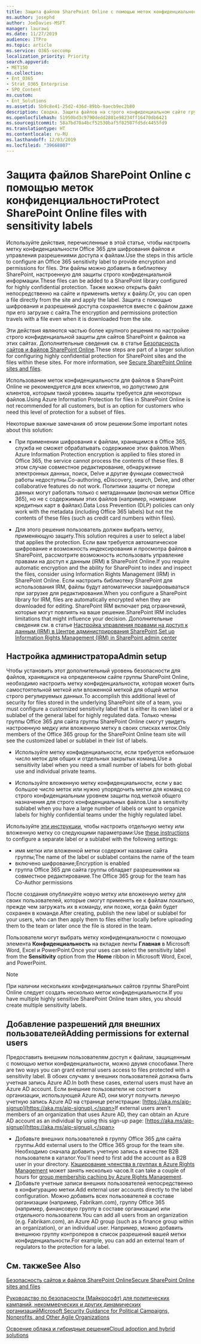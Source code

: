 ```yaml
---
title: Защита файлов SharePoint Online с помощью меток конфиденциальности
ms.author: josephd
author: JoeDavies-MSFT
manager: laurawi
ms.date: 11/27/2019
audience: ITPro
ms.topic: article
ms.service: O365-seccomp
localization_priority: Priority
search.appverid:
- MET150
ms.collection:
- Ent_O365
- Strat_O365_Enterprise
- SPO_Content
ms.custom:
- Ent_Solutions
ms.assetid: 5b9c8e41-25d2-436d-89bb-9aecb9ec2b80
description: Сводка. Защита файлов на строго конфиденциальном сайте группы SharePoint Online с помощью службы Azure Information Protection.
ms.openlocfilehash: 51950bd3c9790dedd2801e98234ff16470db6421
ms.sourcegitcommit: 58a7bd70a4bcf52530baf5f82507fd5dc4455fd9
ms.translationtype: HT
ms.contentlocale: ru-RU
ms.lasthandoff: 12/03/2019
ms.locfileid: "39668807"
---
```

# <a name="protect-sharepoint-online-files-with-a-sensitivity-label"></a><span data-ttu-id="b9b48-103">Защита файлов SharePoint Online с помощью меток конфиденциальности</span><span class="sxs-lookup"><span data-stu-id="b9b48-103">Protect SharePoint Online files with sensitivity labels</span></span>

<span data-ttu-id="b9b48-104">Используйте действия, перечисленные в этой статье, чтобы настроить метку конфиденциальности Office 365 для шифрования файлов и управления разрешениями доступа к файлам.</span><span class="sxs-lookup"><span data-stu-id="b9b48-104">Use the steps in this article to configure an Office 365 sensitivity label to provide encryption and permissions for files.</span></span> <span data-ttu-id="b9b48-105">Эти файлы можно добавить в библиотеку SharePoint, настроенную для защиты строго конфиденциальной информации.</span><span class="sxs-lookup"><span data-stu-id="b9b48-105">These files can be added to a SharePoint library configured for highly confidential protection.</span></span> <span data-ttu-id="b9b48-106">Также можно открыть файл непосредственно на сайте и применить метку к файлу.</span><span class="sxs-lookup"><span data-stu-id="b9b48-106">Or, you can open a file directly from the site and apply the label.</span></span> <span data-ttu-id="b9b48-107">Защита с помощью шифрования и разрешений доступа сохраняется вместе с файлом даже при его загрузке с сайта.</span><span class="sxs-lookup"><span data-stu-id="b9b48-107">The encryption and permissions protection travels with a file even when it is downloaded from the site.</span></span> 

<span data-ttu-id="b9b48-p102">Эти действия являются частью более крупного решения по настройке строго конфиденциальной защиты для сайтов SharePoint и файлов на этих сайтах. Дополнительные сведения см. в статье [Безопасность сайтов и файлов SharePoint Online](../security/office-365-security/secure-sharepoint-online-sites-and-files.md).</span><span class="sxs-lookup"><span data-stu-id="b9b48-p102">These steps are part of a larger solution for configuring highly confidential protection for SharePoint sites and the files within these sites. For more information, see [Secure SharePoint Online sites and files](../security/office-365-security/secure-sharepoint-online-sites-and-files.md).</span></span> 

<span data-ttu-id="b9b48-110">Использование меток конфиденциальности для файлов в SharePoint Online не рекомендуется для всех клиентов, но допустимо для клиентов, которым такой уровень защиты требуется для некоторых файлов.</span><span class="sxs-lookup"><span data-stu-id="b9b48-110">Using Azure Information Protection for files in SharePoint Online is not recommended for all customers, but is an option for customers who need this level of protection for a subset of files.</span></span>

<span data-ttu-id="b9b48-111">Некоторые важные замечания об этом решении:</span><span class="sxs-lookup"><span data-stu-id="b9b48-111">Some important notes about this solution:</span></span>
- <span data-ttu-id="b9b48-112">При применении шифрования к файлам, хранящимся в Office 365, служба не сможет обрабатывать содержимое этих файлов.</span><span class="sxs-lookup"><span data-stu-id="b9b48-112">When Azure Information Protection encryption is applied to files stored in Office 365, the service cannot process the contents of these files.</span></span> <span data-ttu-id="b9b48-113">В этом случае совместное редактирование, обнаружение электронных данных, поиск, Delve и другие функции совместной работы недоступны.</span><span class="sxs-lookup"><span data-stu-id="b9b48-113">Co-authoring, eDiscovery, search, Delve, and other collaborative features do not work.</span></span> <span data-ttu-id="b9b48-114">Политики защиты от потери данных могут работать только с метаданными (включая метки Office 365), но не с содержимым этих файлов (например, номерами кредитных карт в файлах).</span><span class="sxs-lookup"><span data-stu-id="b9b48-114">Data Loss Prevention (DLP) policies can only work with the metadata (including Office 365 labels) but not the contents of these files (such as credit card numbers within files).</span></span>

- <span data-ttu-id="b9b48-115">Для этого решения пользователь должен выбрать метку, применяющую защиту.</span><span class="sxs-lookup"><span data-stu-id="b9b48-115">This solution requires a user to select a label that applies the protection.</span></span> <span data-ttu-id="b9b48-116">Если вам требуется автоматическое шифрование и возможность индексирования и просмотра файлов в SharePoint, рассмотрите возможность использовать управление правами на доступ к данным (IRM) в SharePoint Online.</span><span class="sxs-lookup"><span data-stu-id="b9b48-116">If you require automatic encryption and the ability for SharePoint to index and inspect the files, consider using Information Rights Management (IRM) in SharePoint Online.</span></span> <span data-ttu-id="b9b48-117">Если настроить библиотеку SharePoint для использования IRM, файлы будут автоматически зашифровываться при загрузке для редактирования.</span><span class="sxs-lookup"><span data-stu-id="b9b48-117">When you configure a SharePoint library for IRM, files are automatically encrypted when they are downloaded for editing.</span></span>  <span data-ttu-id="b9b48-118">SharePoint IRM включает ряд ограничений, которые могут повлиять на ваше решение.</span><span class="sxs-lookup"><span data-stu-id="b9b48-118">SharePoint IRM includes limitations that might influence your decision.</span></span> <span data-ttu-id="b9b48-119">Дополнительные сведения см. в статье [Настройка управления правами на доступ к данным (IRM) в Центре администрирования SharePoint](https://support.office.com/article/Set-up-Information-Rights-Management-IRM-in-SharePoint-admin-center-239CE6EB-4E81-42DB-BF86-A01362FED65C).</span><span class="sxs-lookup"><span data-stu-id="b9b48-119">[Set up Information Rights Management (IRM) in SharePoint admin center](https://support.office.com/article/Set-up-Information-Rights-Management-IRM-in-SharePoint-admin-center-239CE6EB-4E81-42DB-BF86-A01362FED65C)</span></span>

## <a name="admin-setup"></a><span data-ttu-id="b9b48-120">Настройка администратора</span><span class="sxs-lookup"><span data-stu-id="b9b48-120">Admin setup</span></span>

<span data-ttu-id="b9b48-121">Чтобы установить этот дополнительный уровень безопасности для файлов, хранящихся на определенном сайте группы SharePoint Online, необходимо настроить метку конфиденциальности, которая может быть самостоятельной меткой или вложенной меткой для общей метки строго регулируемых данных.</span><span class="sxs-lookup"><span data-stu-id="b9b48-121">To accomplish this additional level of security for files stored in the underlying SharePoint site of a team, you must configure a customized sensitivity label that is either its own label or a sublabel of the general label for highly regulated data.</span></span> <span data-ttu-id="b9b48-122">Только члены группы Office 365 для сайта группы SharePoint Online смогут увидеть настроенную медку или вложенную метку в своих списках меток.</span><span class="sxs-lookup"><span data-stu-id="b9b48-122">Only members of the Office 365 group for the SharePoint Online team site will see the customized label or sublabel in their list of labels.</span></span>

- <span data-ttu-id="b9b48-123">Используйте метку конфиденциальности, если требуется небольшое число меток для общих и отдельных закрытых команд.</span><span class="sxs-lookup"><span data-stu-id="b9b48-123">Use a sensitivity label when you need a small number of labels for both global use and individual private teams.</span></span>

- <span data-ttu-id="b9b48-124">Используйте вложенную метку конфиденциальности, если у вас большое число меток или нужно упорядочить метки для команд со строго конфиденциальным уровнем защиты под меткой общего назначения для строго конфиденциальных файлов.</span><span class="sxs-lookup"><span data-stu-id="b9b48-124">Use a sensitivity sublabel when you have a large number of labels or want to organize labels for highly confidential teams under the highly regulated label.</span></span>

<span data-ttu-id="b9b48-125">Используйте [эти инструкции](encryption-sensitivity-labels.md), чтобы настроить отдельную метку или вложенную метку со следующими параметрами:</span><span class="sxs-lookup"><span data-stu-id="b9b48-125">Use [these instructions](encryption-sensitivity-labels.md) to configure a separate label or a sublabel with the following settings:</span></span>

- <span data-ttu-id="b9b48-126">имя метки или вложенной метки содержит название сайта группы;</span><span class="sxs-lookup"><span data-stu-id="b9b48-126">The name of the label or sublabel contains the name of the team</span></span>
- <span data-ttu-id="b9b48-127">включено шифрование;</span><span class="sxs-lookup"><span data-stu-id="b9b48-127">Encryption is enabled</span></span>
- <span data-ttu-id="b9b48-128">группа Office 365 для сайта группы обладает разрешениями на совместное редактирование.</span><span class="sxs-lookup"><span data-stu-id="b9b48-128">The Office 365 group for the team has Co-Author permissions</span></span>

<span data-ttu-id="b9b48-129">После создания опубликуйте новую метку или вложенную метку для своих пользователей, которые смогут применять ее к файлам локально, прежде чем загружать их в команду, или позже, когда файл будет сохранен в команде.</span><span class="sxs-lookup"><span data-stu-id="b9b48-129">After creating, publish the new label or sublabel for your users, who can then apply them to files either locally before uploading them to the team or later once the file is stored in the team.</span></span>
 
<span data-ttu-id="b9b48-130">Пользователи могут выбрать метку конфиденциальности с помощью элемента **Конфиденциальность** на вкладке ленты **Главная** в Microsoft Word, Excel и PowerPoint.</span><span class="sxs-lookup"><span data-stu-id="b9b48-130">Once your uses can select the sensitivity label from the **Sensitivity** option from the **Home** ribbon in Microsoft Word, Excel, and PowerPoint.</span></span>
  
> [!NOTE]
> <span data-ttu-id="b9b48-131">При наличии нескольких конфиденциальных сайтов группы SharePoint Online следует создать несколько меток конфиденциальности.</span><span class="sxs-lookup"><span data-stu-id="b9b48-131">If you have multiple highly sensitive SharePoint Online team sites, you should create multiple sensitivity labels.</span></span> 
  
## <a name="adding-permissions-for-external-users"></a><span data-ttu-id="b9b48-132">Добавление разрешений для внешних пользователей</span><span class="sxs-lookup"><span data-stu-id="b9b48-132">Adding permissions for external users</span></span>
<span data-ttu-id="b9b48-133">Предоставить внешним пользователям доступ к файлам, защищенным с помощью метки конфиденциальности, можно двумя способами.</span><span class="sxs-lookup"><span data-stu-id="b9b48-133">There are two ways you can grant external users access to files protected with a sensitivity label.</span></span> <span data-ttu-id="b9b48-134">В обоих случаях у внешних пользователей должна быть учетная запись Azure AD.</span><span class="sxs-lookup"><span data-stu-id="b9b48-134">In both these cases, external users must have an Azure AD account.</span></span> <span data-ttu-id="b9b48-135">Если внешние пользователи не состоят в организации, использующей Azure AD, они могут получить личную учетную запись Azure AD на странице регистрации: [https://aka.ms/aip-signup](https://aka.ms/aip-signup).</span><span class="sxs-lookup"><span data-stu-id="b9b48-135">If external users aren't members of an organization that uses Azure AD, they can obtain an Azure AD account as an individual by using this sign-up page: [https://aka.ms/aip-signup](https://aka.ms/aip-signup).</span></span>

 - <span data-ttu-id="b9b48-136">Добавьте внешних пользователей в группу Office 365 для сайта группы.</span><span class="sxs-lookup"><span data-stu-id="b9b48-136">Add external users to the Office 365 group for the team site.</span></span> <span data-ttu-id="b9b48-137">Необходимо сначала добавить учетную запись в качестве B2B пользователя в каталог.</span><span class="sxs-lookup"><span data-stu-id="b9b48-137">You'll need to first add the account as a B2B user in your directory.</span></span> <span data-ttu-id="b9b48-138">[Кэширование членства в группах в Azure Rights Management](https://docs.microsoft.com/azure/information-protection/plan-design/prepare#group-membership-caching-by-azure-information-protection) может занять несколько часов.</span><span class="sxs-lookup"><span data-stu-id="b9b48-138">It can take a couple of hours for [group membership caching by Azure Rights Management](https://docs.microsoft.com/azure/information-protection/plan-design/prepare#group-membership-caching-by-azure-information-protection).</span></span>  
 - <span data-ttu-id="b9b48-139">Добавьте учетные записи внешних пользователей непосредственно в конфигурацию метки.</span><span class="sxs-lookup"><span data-stu-id="b9b48-139">Add external user accounts directly to the label configuration.</span></span> <span data-ttu-id="b9b48-140">Можно добавить всех пользователей в составе организации (например, Fabrikam.com), группу Office 365 (например, финансовую группу в составе организации) или отдельного пользователя.</span><span class="sxs-lookup"><span data-stu-id="b9b48-140">You can add all users from an organization (e.g. Fabrikam.com), an Azure AD group (such as a finance group within an organization), or an individual user.</span></span> <span data-ttu-id="b9b48-141">Например, можно добавить внешнюю группу контролеров в список разрешений вашей метки конфиденциальности.</span><span class="sxs-lookup"><span data-stu-id="b9b48-141">For example, you can add an external team of regulators to the protection for a label.</span></span>

## <a name="see-also"></a><span data-ttu-id="b9b48-142">См. также</span><span class="sxs-lookup"><span data-stu-id="b9b48-142">See Also</span></span>

[<span data-ttu-id="b9b48-143">Безопасность сайтов и файлов SharePoint Online</span><span class="sxs-lookup"><span data-stu-id="b9b48-143">Secure SharePoint Online sites and files</span></span>](../security/office-365-security/secure-sharepoint-online-sites-and-files.md)
  
[<span data-ttu-id="b9b48-144">Руководство по безопасности (Майкрософт) для политических кампаний, некоммерческих и других динамических организаций</span><span class="sxs-lookup"><span data-stu-id="b9b48-144">Microsoft Security Guidance for Political Campaigns, Nonprofits, and Other Agile Organizations</span></span>](/security/office-365-security/microsoft-security-guidance-for-political-campaigns-nonprofits-and-other-agile-o.md)
  
[<span data-ttu-id="b9b48-145">Освоение облака и гибридные решения</span><span class="sxs-lookup"><span data-stu-id="b9b48-145">Cloud adoption and hybrid solutions</span></span>](https://docs.microsoft.com/office365/enterprise/cloud-adoption-and-hybrid-solutions)
